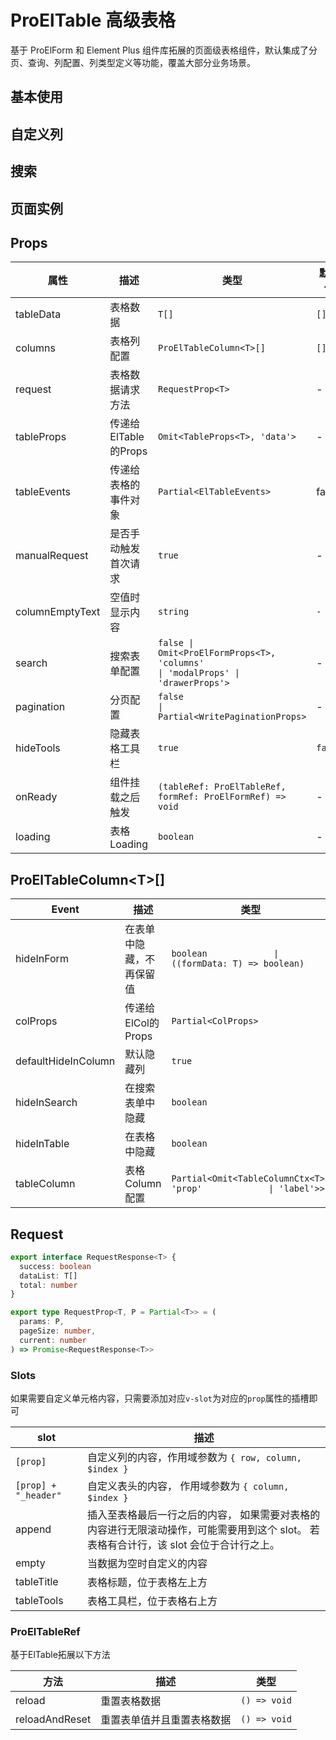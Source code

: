 # ProElTable 高级表格

基于 ProElForm 和 Element Plus 组件库拓展的页面级表格组件，默认集成了分页、查询、列配置、列类型定义等功能，覆盖大部分业务场景。

## 基本使用

<preview path="./demos/basic.vue" />

## 自定义列

<preview path="./demos/custom-field.vue" />

## 搜索

<preview path="./demos/search.vue" />

## 页面实例

<preview path="./demos/instance.vue" />

## Props

| 属性            | 描述                 | 类型                                                                                                                            | 默认值  |
| --------------- | -------------------- | ------------------------------------------------------------------------------------------------------------------------------- | ------- |
| tableData       | 表格数据             | `T[]`                                                                                                                           | `[]`    |
| columns         | 表格列配置           | `ProElTableColumn<T>[]`                                                                                                         | `[]`    |
| request         | 表格数据请求方法     | `RequestProp<T>`                                                                                                                | -       |
| tableProps      | 传递给ElTable的Props | `Omit<TableProps<T>, 'data'>`                                                                                                   | -       |
| tableEvents     | 传递给表格的事件对象 | `Partial<ElTableEvents>`                                                                                                        | false   |
| manualRequest   | 是否手动触发首次请求 | `true`                                                                                                                          | -       |
| columnEmptyText | 空值时显示内容       | `string`                                                                                                                        | `-`     |
| search          | 搜索表单配置         | `false \| Omit<ProElFormProps<T>, 'columns'                                                  \| 'modalProps' \| 'drawerProps'>` | -       |
| pagination      | 分页配置             | `false                                                     \| Partial<WritePaginationProps>`                                    | -       |
| hideTools       | 隐藏表格工具栏       | `true`                                                                                                                          | `false` |
| onReady         | 组件挂载之后触发     | `(tableRef: ProElTableRef, formRef: ProElFormRef) => void`                                                                      | -       |
| loading         | 表格Loading          | `boolean`                                                                                                                       | -       |

## ProElTableColumn\<T\>[]

| Event               | 描述                     | 类型                                                              |
| ------------------- | ------------------------ | ----------------------------------------------------------------- |
| hideInForm          | 在表单中隐藏，不再保留值 | `boolean             \| ((formData: T) => boolean)`               |
| colProps            | 传递给ElCol的Props       | `Partial<ColProps>`                                               |
| defaultHideInColumn | 默认隐藏列               | `true`                                                            |
| hideInSearch        | 在搜索表单中隐藏         | `boolean`                                                         |
| hideInTable         | 在表格中隐藏             | `boolean`                                                         |
| tableColumn         | 表格Column配置           | `Partial<Omit<TableColumnCtx<T>, 'prop'             \| 'label'>>` |

## Request

```ts
export interface RequestResponse<T> {
  success: boolean
  dataList: T[]
  total: number
}

export type RequestProp<T, P = Partial<T>> = (
  params: P,
  pageSize: number,
  current: number
) => Promise<RequestResponse<T>>
```

### Slots

如果需要自定义单元格内容，只需要添加对应`v-slot`为对应的`prop`属性的插槽即可

| slot                 | 描述                                                                                                                                    |
| -------------------- | --------------------------------------------------------------------------------------------------------------------------------------- |
| `[prop]`             | 自定义列的内容，作用域参数为 `{ row, column, $index }`                                                                                  |
| `[prop] + "_header"` | 自定义表头的内容， 作用域参数为 `{ column, $index }`                                                                                    |
| append               | 插入至表格最后一行之后的内容， 如果需要对表格的内容进行无限滚动操作，可能需要用到这个 slot。 若表格有合计行，该 slot 会位于合计行之上。 |
| empty                | 当数据为空时自定义的内容                                                                                                                |
| tableTitle           | 表格标题，位于表格左上方                                                                                                                |
| tableTools           | 表格工具栏，位于表格右上方                                                                                                              |

### ProElTableRef

基于ElTable拓展以下方法

| 方法           | 描述                       | 类型         |
| -------------- | -------------------------- | ------------ |
| reload         | 重置表格数据               | `() => void` |
| reloadAndReset | 重置表单值并且重置表格数据 | `() => void` |
